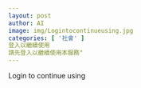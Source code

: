 ```yaml
---
layout: post
author: AI
image: img/Logintocontinueusing.jpg
categories: [ '社會' ]
登入以繼續使用
請先登入以繼續使用本服務"
---
```

Login to continue using